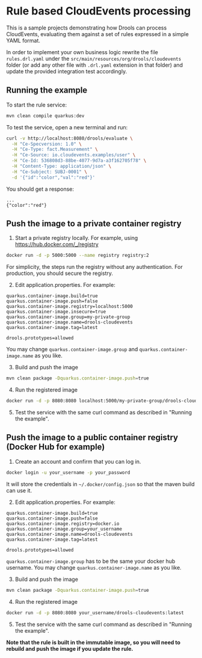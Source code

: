 # Rule based CloudEvents processing

This is a sample projects demonstrating how Drools can process CloudEvents, evaluating them against a set of rules expressed in a simple YAML format.

In order to implement your own business logic rewrite the file `rules.drl.yaml` under the `src/main/resources/org/drools/cloudevents` folder (or add any other file with `.drl.yaml` extension in that folder) and update the provided integration test accordingly.

## Running the example

To start the rule service:
```sh
mvn clean compile quarkus:dev
```

To test the service, open a new terminal and run:
```sh
curl -v http://localhost:8080/drools/evaluate \
  -H "Ce-Specversion: 1.0" \
  -H "Ce-Type: fact.Measurement" \
  -H "Ce-Source: io.cloudevents.examples/user" \
  -H "Ce-Id: 536808d3-88be-4077-9d7a-a3f162705f78" \
  -H "Content-Type: application/json" \
  -H "Ce-Subject: SUBJ-0001" \
  -d '{"id":"color","val":"red"}'
```

You should get a response:
```
...
{"color":"red"}
```

## Push the image to a private container registry
1. Start a private registry locally. For example, using https://hub.docker.com/_/registry
```sh
docker run -d -p 5000:5000 --name registry registry:2
```
For simplicity, the steps run the registry without any authentication. For production, you should secure the registry.

2. Edit application.properties. For example:
```properties
quarkus.container-image.build=true
quarkus.container-image.push=false
quarkus.container-image.registry=localhost:5000
quarkus.container-image.insecure=true
quarkus.container-image.group=my-private-group
quarkus.container-image.name=drools-cloudevents
quarkus.container-image.tag=latest

drools.prototypes=allowed
```
You may change `quarkus.container-image.group` and `quarkus.container-image.name` as you like.

3. Build and push the image
```sh
mvn clean package -Dquarkus.container-image.push=true
```

4. Run the registered image
```sh
docker run -d -p 8080:8080 localhost:5000/my-private-group/drools-cloudevents:latest
```

5. Test the service with the same curl command as described in "Running the example".

## Push the image to a public container registry (Docker Hub for example)
1. Create an account and confirm that you can log in.
```sh
docker login -u your_username -p your_password
```
It will store the credentials in `~/.docker/config.json` so that the maven build can use it.

2. Edit application.properties. For example:
```properties
quarkus.container-image.build=true
quarkus.container-image.push=false
quarkus.container-image.registry=docker.io
quarkus.container-image.group=your_username
quarkus.container-image.name=drools-cloudevents
quarkus.container-image.tag=latest

drools.prototypes=allowed
```
`quarkus.container-image.group` has to be the same your docker hub username. You may change `quarkus.container-image.name` as you like.

3. Build and push the image
```sh
mvn clean package -Dquarkus.container-image.push=true
```
4. Run the registered image
```sh
docker run -d -p 8080:8080 your_username/drools-cloudevents:latest
```
5. Test the service with the same curl command as described in "Running the example".

**Note that the rule is built in the immutable image, so you will need to rebuild and push the image if you update the rule.**
